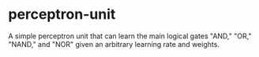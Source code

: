 # perceptron-unit
A simple perceptron unit that can learn the main logical gates "AND," "OR," "NAND," and "NOR" given an arbitrary learning rate and weights.
